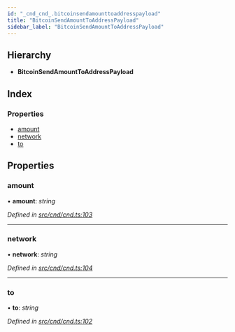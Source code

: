 ```yaml
---
id: "_cnd_cnd_.bitcoinsendamounttoaddresspayload"
title: "BitcoinSendAmountToAddressPayload"
sidebar_label: "BitcoinSendAmountToAddressPayload"
---
```


## Hierarchy

* **BitcoinSendAmountToAddressPayload**

## Index

### Properties

* [amount](_cnd_cnd_.bitcoinsendamounttoaddresspayload.md#amount)
* [network](_cnd_cnd_.bitcoinsendamounttoaddresspayload.md#network)
* [to](_cnd_cnd_.bitcoinsendamounttoaddresspayload.md#to)

## Properties

###  amount

• **amount**: *string*

*Defined in [src/cnd/cnd.ts:103](https://github.com/comit-network/comit-js-sdk/blob/a4cf34a/src/cnd/cnd.ts#L103)*

___

###  network

• **network**: *string*

*Defined in [src/cnd/cnd.ts:104](https://github.com/comit-network/comit-js-sdk/blob/a4cf34a/src/cnd/cnd.ts#L104)*

___

###  to

• **to**: *string*

*Defined in [src/cnd/cnd.ts:102](https://github.com/comit-network/comit-js-sdk/blob/a4cf34a/src/cnd/cnd.ts#L102)*
